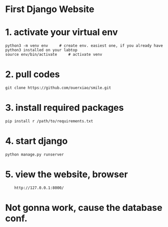 # First Django Website

# 1. activate your virtual env
	python3 -m venv env     # create env. easiest one, if you already have python3 installed on your labtop
	source env/bin/activate     # activate venv

# 2. pull codes 
	git clone https://github.com/ouerxiao/smile.git


# 3. install required packages
	pip install r /path/to/requirements.txt

# 4. start django 
	python manage.py runserver 

# 5. view the website, browser
        http://127.0.0.1:8000/

# Not gonna work, cause the database conf.


